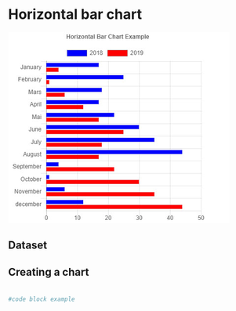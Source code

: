 
# Horizontal bar chart



![PolarArea](../Images/Chart.HorizontalBar.Example.jpg)

## Dataset

## Creating a chart

```powershell

#code block example

```